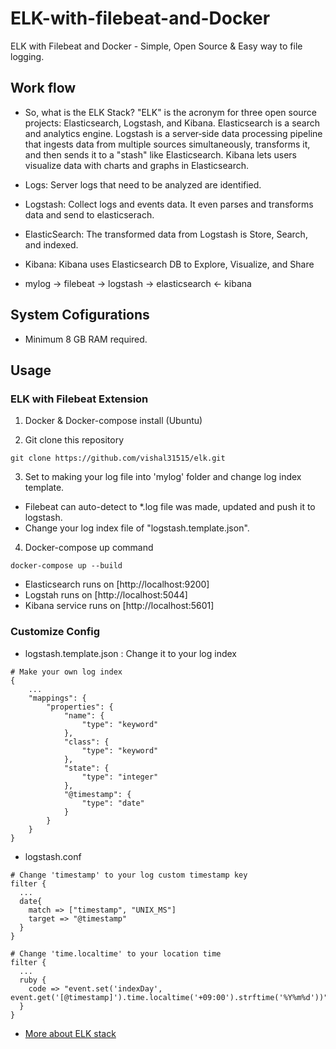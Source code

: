 # ELK-with-filebeat-and-Docker

ELK with Filebeat and Docker - Simple, Open Source &amp; Easy way to file logging.

## Work flow
- So, what is the ELK Stack? "ELK" is the acronym for three open source projects: Elasticsearch, Logstash, and Kibana. Elasticsearch is a search and analytics engine. Logstash is a server‑side data processing pipeline that ingests data from multiple sources simultaneously, transforms it, and then sends it to a "stash" like Elasticsearch. Kibana lets users visualize data with charts and graphs in Elasticsearch.

- Logs: Server logs that need to be analyzed are identified.
- Logstash: Collect logs and events data. It even parses and transforms data and send to elasticserach.
- ElasticSearch: The transformed data from Logstash is Store, Search, and indexed.
- Kibana: Kibana uses Elasticsearch DB to Explore, Visualize, and Share
- mylog -> filebeat -> logstash -> elasticsearch <- kibana


## System Cofigurations
- Minimum 8 GB RAM required.

## Usage

### ELK with Filebeat Extension
1. Docker & Docker-compose install (Ubuntu)

2. Git clone this repository
```
git clone https://github.com/vishal31515/elk.git
```

3. Set to making your log file into 'mylog' folder and change log index template.
- Filebeat can auto-detect to *.log file was made, updated and push it to logstash.
- Change your log index file of "logstash.template.json".

4. Docker-compose up command
```
docker-compose up --build
```
- Elasticsearch runs on [http://localhost:9200]
- Logstah runs on [http://localhost:5044]
- Kibana service runs on [http://localhost:5601]


### Customize Config
- logstash.template.json : Change it to your log index
```
# Make your own log index
{
    ...
    "mappings": {
        "properties": {
            "name": {
                "type": "keyword"
            },
            "class": {
                "type": "keyword"
            },
            "state": {
                "type": "integer"
            },
            "@timestamp": {
                "type": "date"
            }
        }
    }
}
```
- logstash.conf
```
# Change 'timestamp' to your log custom timestamp key
filter {
  ...
  date{
    match => ["timestamp", "UNIX_MS"]
    target => "@timestamp"
  }
}
```
```
# Change 'time.localtime' to your location time
filter {
  ...
  ruby {
    code => "event.set('indexDay', event.get('[@timestamp]').time.localtime('+09:00').strftime('%Y%m%d'))"
  }
}
```

- [More about ELK stack](https://www.elastic.co/what-is/elk-stack)
